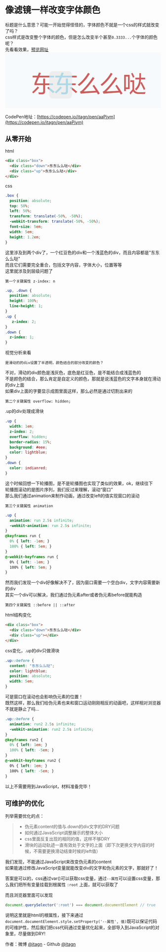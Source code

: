 ﻿# 像滤镜一样改变字体颜色
标题是什么意思？可能一开始觉得怪怪的，字体颜色不就是一个css的样式就改变了吗？    
css样式是改变整个字体的颜色，但是怎么改变半个甚至`0.3333...`个字体的颜色呢？    
先看看效果，[预览网址](https://itagn.github.io/ui/fontRun/)        
![font.png](./img/FontColor/font.png)    

CodePen地址：[https://codepen.io/itagn/pen/aaPjym](https://codepen.io/itagn/pen/aaPjym)
## 从零开始
html
```html
<div class="box">
  <div class="down">东东么么哒</div>
  <div class="up">东东么么哒</div>
</div>
```
css
```css
.box {
  position: absolute;
  top: 50%;
  left: 50%;
  transform: translate(-50%, -50%);
  -webkit-transform: translate(-50%, -50%);
  font-size: 5em;
  width: 5em;
  height: 1.2em;
}
```
这里涉及到两个div了，一个红豆色的div和一个浅蓝色的div，而且内容都是"东东么么哒"    
而且它们需要完全重合，包括文字内容，字体大小，位置等等    
这里就涉及到层级问题了    

    第一个关键属性 z-index: n    

```css
.up, .down {
  position: absolute;
  height: 100%;
  line-height: 1;
}
.up {
   z-index: 2; 
}
.down {
  z-index: 1;
}
```
视觉分析来看

    是滑动的的div设置了半透明，颜色结合的部分改变的颜色？

不对，滑动的div颜色是浅灰色，底色是红豆色，是不能结合成浅蓝色的    
不是颜色的结合，那么肯定是自定义的颜色，那就是说浅蓝色的文字本身就在滑动的div上面    
如果div上面的字要显示成图里面这样，那么必然是通过切割出来的    

    第二个关键属性 overflow: hidden;   

.up的div处理成滑块
```css
.up {
  width: 1em;
  z-index: 2;
  overflow: hidden;
  border-radius: 15%;
  background: #eee;
  color: lightblue;
}
.down {
  color: indianred;
}
```
这个时候回想一下轮播图，是不是轮播图也实现了类似的效果，ok，继续往下    
轮播图滚动的是图片序列，我们反过来理解，滚动“窗口”    
那么我们通过animation来制作动画，通过改变left的值实现窗口的滚动

    第三个关键属性 animation

```css
.up {
  animation: run 2.5s infinite;
  -webkit-animation: run 2.5s infinite;
}
@keyframes run {
  0% { left: -1em; }
  100% { left: 5em; }
}
@-webkit-keyframes run {
  0% { left: -1em; }
  100% { left: 5em; }
}
```
然而我们发现一个div好像解决不了，因为窗口需要一个空白div，文字内容需要新的div    
其实一个div可以解决，我们通过伪元素after或者伪元素before就能构造    

    第四个关键属性 ::before || ::after

html结构变化
```html
<div class="box">
  <div class="down">东东么么哒</div>
  <div class="up"></div>
</div>
```
css变化，.up的div只做滑块
```css
.up::before {
  content: "东东么么哒";
  color: lightblue;
  position: absolute;
  width: 5em;
}
```
可是窗口在滚动也会影响伪元素的位置！    
既然这样，那么我们给伪元素也来和窗口运动刚刚相反的动画吧，这样相对浏览器不就是静止了吗...    

```css
.up::before {
  animation: run2 2.5s infinite;
  -webkit-animation: run2 2.5s infinite;
}
@keyframes run2 {
  0% { left: 1em; }
  100% { left: -5em; }
}
@-webkit-keyframes run2 {
  0% { left: 1em; }
  100% { left: -5em; }
}
```
以上不需要用到JavaScript，材料准备完毕！

## 可维护的优化

列举需要优化的点：

> * 伪元素content的值与.down的div文字的DRY问题
> * 如何通过JavaScript调整展示的整体大小
> * css里面反复出现的相同的值，这样不够DRY
> * 滑块的运动轨迹一直有效处于文字的上面（即下次更换文字内容的时候，不需要更换滑动结束时候的left值）

我们发现，不能通过JavaScript来改变伪元素的content    
如果能通过修改JavaScript变量就能改变div的文字和伪元素的文字，那就好了！    

答案是可以的，css通过var()可以获取css变量，通过`--属性`可以设置css变量，那么我们把所有变量挂载到根属性 `:root` 上面，就可以获取了    

而且浏览器里面可以发现    
```javascript
document.querySelector(':root') === document.documentElement // true
```
说明这里就是html的根属性，接下来通过 `document.documentElement.style.setProperty('--属性', 值)`既可以保证代码的可维护性，然后我们把css代码通过变量优化起来，全部导入到JavaScript的对象里，尽量做到DRY! 

作者：微博 [@itagn][1] - Github [@itagn][2]

[1]: https://weibo.com/p/1005053782707172
[2]: https://github.com/itagn
